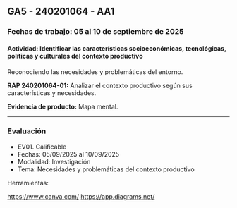 ## GA5 - 240201064 - AA1

### Fechas de trabajo: 05 al 10 de septiembre de 2025

#### Actividad: Identificar las características socioeconómicas, tecnológicas, políticas y culturales del contexto productivo
Reconociendo las necesidades y problemáticas del entorno.

**RAP 240201064-01:** Analizar el contexto productivo según sus características y necesidades.

**Evidencia de producto:** Mapa mental.

---

### Evaluación
- EV01. Calificable
- Fechas: 05/09/2025 al 10/09/2025
- Modalidad: Investigación
- Tema: Necesidades y problemáticas del contexto productivo



Herramientas: 

https://www.canva.com/
https://app.diagrams.net/